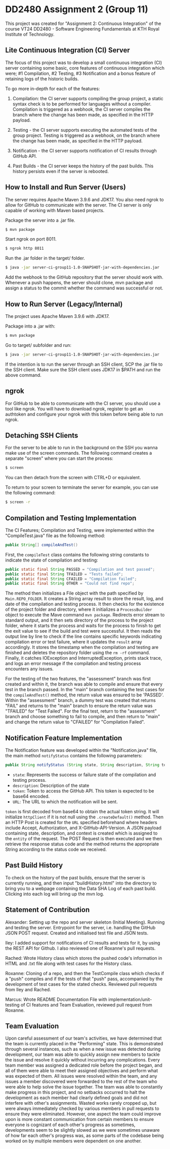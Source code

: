 # DD2480 Assignment 2 (Group 11)

This project was created for "Assignment 2: Continuous Integration" of the course VT24 DD2480 - Software Engineering Fundamentals at KTH Royal Institute of Technology. 

## Lite Continuous Integration (CI) Server

The focus of this project was to develop a small continuous integration (CI) server containing some basic, core features of continuous integration which were; #1 Compilation, #2 Testing, #3 Notification and a bonus feature of retaining logs of the historic builds.

To go more in-depth for each of the features:
1. Compilation: the CI server supports compiling the group project, a static syntax check is to be performed for languages without a compiler. Compilation is triggered as a webhook, the CI server compiles the branch where the change has been made, as specified in the HTTP payload.

2. Testing - the CI server supports executing the automated tests of the group project. Testing is triggered as a webhook, on the branch where the change has been made, as specified in the HTTP payload.
   
3. Notification - the CI server supports notification of CI results through GitHub API.

4. Past Builds - the CI server keeps the history of the past builds. This history persists even if the server is rebooted. 

## How to Install and Run Server (Users)
The server requires Apache Maven 3.9.6 and JDK17. You also need ngrok to allow for GitHub to communicate with the server. The CI server is only capable of working with Maven based projects.

Package the server into a .jar file.
```bash
$ mvn package
```

Start ngrok on port 8011.
```bash
$ ngrok http 8011
```

Run the .jar folder in the target/ folder.
```bash
$ java -jar server-ci-group11-1.0-SNAPSHOT-jar-with-dependencies.jar
```

Add the webhook to the GitHub repository that the server should work with. Whenever a push happens, the server should clone, mvn package and assign a status to the commit whether the command was successful or not.

## How to Run Server (Legacy/Internal)
The project uses Apache Maven 3.9.6 with JDK17.

Package into a .jar with:
```bash
$ mvn package
```

Go to target/ subfolder and run:
```bash
$ java -jar server-ci-group11-1.0-SNAPSHOT-jar-with-dependencies.jar
```

If the intention is to run the server through an SSH client, SCP the .jar file to the SSH client. Make sure the SSH client uses JDK17 in $PATH and run the above command.

## ngrok

For GitHub to be able to communicate with the CI server, you should use a tool like ngrok. You will have to download ngrok, register to get an authtoken and configure your ngrok with this token before being able to run ngrok.

## Detaching SSH Clients

For the server to be able to run in the background on the SSH you wanna make use of the screen commands. The following command creates a separate "screen" where you can start the process:
```bash
$ screen
```
You can then detach from the screen with CTRL+D or equivalent.

To return to your screen to terminate the server for example, you can use the following command:
```bash
$ screen -r
```

## Compilation and Testing Implementation

The CI Features; Compilation and Testing, were implemented within the "CompileTest.java" file as the following method:
```java
public String[] compileAndTest()
```
First, the `compileTest` class contains the following string constants to indicate the state of compilation and testing:
```java
public static final String PASSED = "Compilation and test passed"; 
public static final String TFAILED = "Tests failed"; 
public static final String CFAILED = "Compilation failed"; 
public static final String OTHER = "Could not find repo"; 
```
The method then initializes a File object with the path specified by `Main.REPO_FOLDER`. It creates a String array result to store the result, log, and date of the compilation and testing process. It then checks for the existence of the project folder and directory, where it initializes a `ProcessBuilder` object to execute the Mave command `mvn package`. Redirects error stream to standard output, and it then sets directory of the process to the project folder, where it starts the process and waits for the process to finish to get the exit value to see if the build and test were successful. It then reads the output line by line to check if the line contains specific keywords indicating compilation error or test failure, where it updates the `result` array accordingly. It stores the timestamp when the compilation and testing are finished and deletes the repository folder using the `rm -rf` command. Finally, it catches IOException and InterruptedException, prints stack trace, and logs an error message if the compilation and testing process encounters any issues.

For the testing of the two features, the "assessment" branch was first created and within it, the branch was able to compile and ensure that every test in the branch passed. In the "main" branch containing the test cases for the `compileAndTest()` method, the return value was ensured to be 'PASSED'. Within the "assessment" branch, a dummy test was created that returns "FAIL" and returns to the "main" branch to ensure the return value was "TFAILED" for "Test Failed". For the final test, return to the "assessment" branch and choose something to fail to compile, and then return to "main" and change the return value to "CFAILED" for "Compilation Failed".

## Notification Feature Implementation

The Notification feature was developed within the "Notification.java" file, the main method `notifyStatus` contains the following parameters:
```java
public String notifyStatus (String state, String description, String token, String URL)
```
- `state`: Represents the success or failure state of the compilation and testing process.
- `description`: Description of the state
- `token`: Token to access the GitHub API. This token is expected to be base64 encoded.
- `URL`: The URL to which the notification will be sent.

`token` is first decoded from base64 to obtain the actual token string. It will initialize `httpClient` if it is not null using the `.createDefault()` method. Then an HTTP Post is created for the `URL` specified beforehand where headers include Accept, Authorization, and X-GitHub-API-Version. A JSON payload containing state, description, and context is created which is assigned to the `entity` of the request. The POST Request is then executed and we then retrieve the response status code and the method returns the appropriate String according to the status code we received.

## Past Build History

To check on the history of the past builds, ensure that the server is currently running, and then input "buildHistory.html" into the directory to bring you to a webpage containing the Data SHA Log of each past build. Clicking into each log will bring up the mvn log.

## Statement of Contribution

Alexander: Setting up the repo and server skeleton (Initial Meeting). Running and testing the server. Entrypoint for the server, i.e. handling the GitHub JSON POST request. Created and initialised test file and JSON tests.

Iley: I added support for notifications of CI results and tests for it, by using the REST API for Github. I also reviewed one of Roxanne's pull requests.

Rached: Wrote History class which stores the pushed code's information in HTML and .txt file along with test cases for the History class.

Roxanne: Cloning of a repo, and then the TestCompile class which checks if a "push" compiles and if the tests of that "push" pass, accompanied by the development of test cases for the stated checks. Reviewed pull requests from Iley and Rached.

Marcus: Wrote README Documentation File with implementation/unit-testing of CI features and Team Evaluation, reviewed pull request from Roxanne.

## Team Evaluation

Upon careful assessment of our team's activities, we have determined that the team is currently placed in the "Performing" state. This is demonstrated through several instances, such as when a new issue was detected during development, our team was able to quickly assign new members to tackle the issue and resolve it quickly without incurring any complications. Every team member was assigned a dedicated role before the project began, and all of them were able to meet their assigned objectives and perform what was expected of them. All issues were resolved within the team, and any issues a member discovered were forwarded to the rest of the team who were able to help solve the issue together. The team was able to constantly make progress in this project, and no setbacks occurred to halt the development as each member had clearly defined goals and did not interfere with other's assignments. Wasted works rarely cropped up, but were always immediately checked by various members in pull requests to ensure they were eliminated. However, one aspect the team could improve upon is more constant communication from certain members to ensure everyone is cognizant of each other's progress as sometimes, developments seem to be slightly slowed as we were sometimes unaware of how far each other's progress was, as some parts of the codebase being worked on by multiple members were dependent on one another. 
